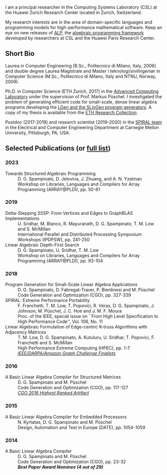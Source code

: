 I am a principal researcher in the Computing Systems Laboratory (CSL) at the Huawei Zurich Research Center located in Zurich, Switzerland.

My research interests are in the area of domain-specific languages and programming models for high-performance mathematical software. Keep an eye on new releases of [ALP](https://github.com/Algebraic-Programming/ALP), the [algebraic programming framework](https://algebraic-programming.github.io/) developed by researchers at CSL and the Huawei Paris Research Center.

## Short Bio
Laurea in Computer Engineering (B.Sc., Politecnico di Milano, Italy, 2006) and double degree Laurea Magistrale and Master i teknologi/sivilingeniør in Computer Science (M.Sc., Politecnico di Milano, Italy and NTNU, Norway, 2009).

Ph.D. in Computer Science (ETH Zurich, 2017) in the [Advanced Computing Laboratory](https://acl.inf.ethz.ch/) under the supervision of Prof. Markus Püschel. I investigated the problem of generating efficient code for small-scale, dense linear algebra programs developing the [LGen and the SLinGen program generators](https://acl.inf.ethz.ch/research/LGen/). A copy of my thesis is available from the [ETH Research Collection](https://www.researchcollection.ethz.ch/handle/20.500.11850/168796).

Postdoc (2017-2019) and research scientist (2019-2020) in the [SPIRAL team](https://spiral.net) in the Electrical and Computer Engineering Department at Carnegie Mellon University, Pittsburgh, PA, USA. 


<!-- <table rules="rows" cellpadding="0">
  <tr>
    <td>Doctorate (Ph.D.) in Computer Science<br>ETH Zurich, Switzerland<br>Advisor: Prof. Markus Püschel</td>
    <td align="right">2017</td>
  </tr>
  <tr>
    <td>Laurea Magistrale (M.Sc.) in Computer Engineering<br>Politecnico di Milano, Italy<br>Advisor: Prof. Paolo Cremonesi</td>
    <td align="right">2009</td>
  </tr>
  <tr>
    <td>Master i teknologi/sivilingeniør (M.Sc.) in Computer Science<br>Norwegian University of Science and Technology, Norway<br>Advisor: Prof. Anne C. Elster</td>
    <td align="right">2009</td>
  </tr>
  <tr>
    <td>Laurea (B.Sc.) in Computer Engineering<br>Politecnico di Milano, Italy</td>
    <td align="right">2006</td>
  </tr>
</table> -->

## Selected Publications (or [full list](https://scholar.google.com/citations?user=arC_dPMAAAAJ&hl=en))

### 2023
<dl>
<dt>Towards Structured Algebraic Programming</dt>
<dd>D. G. Spampinato, D. Jelovina, J. Zhuang, and A. N. Yzelman</dd>  
<dd>Workshop on Libraries, Languages and Compilers for Array Programming (ARRAY@PLDI), pp. 50-61</dd>
</dl>

### 2019
<dl>
<dt>Delta-Stepping SSSP: From Vertices and Edges to GraphBLAS Implementations</dt>
<dd>U. Sridhar, M. Blanco, R. Mayuranath, D. G. Spampinato, T. M. Low and S. McMillan</dd>  
<dd>International Parallel and Distributed Processing Symposium Workshops (IPDPSW), pp. 241-250</dd>
<dt>Linear Algebraic Depth-First Search</dt>
<dd>D. G. Spampinato, U. Sridhar, T. M. Low</dd>  
<dd>Workshop on Libraries, Languages and Compilers for Array Programming (ARRAY@PLDI), pp. 93-104</dd>
</dl>

### 2018
<dl>
<dt>Program Generation for Small-Scale Linear Algebra Applications <a href="http://spiral.ece.cmu.edu:8080/pub-spiral/abstract.jsp?id=293"  target="_blank"> <i class="fas fa-link"></i></a></dt>
<dd>D. G. Spampinato, D. Fabregat-Traver, P. Bientinesi and M. Püschel</dd>  
<dd>Code Generation and Optimization (CGO), pp. 327-339</dd>
<dt>SPIRAL: Extreme Performance Portability <a href="http://spiral.ece.cmu.edu:8080/pub-spiral/abstract.jsp?id=299" target="_blank"> <i class="fas fa-link"></i></a></dt>
<dd>F. Franchetti, T. M. Low, T. Popovici, R. Veras, D. G. Spampinato, J. Johnson, M. Püschel, J. C. Hoe and J. M. F. Moura</dd>  
<dd>Proc. of the IEEE, special issue on ``From High Level Specification to High Performance Code'', Vol. 106, No. 11</dd>
<dt>Linear Algebraic Formulation of Edge-centric K-truss Algorithms with Adjacency Matrices <a href="http://spiral.ece.cmu.edu:8080/pub-spiral/abstract.jsp?id=303"  target="_blank"> <i class="fas fa-link"></i></a></dt>
<dd>T. M. Low, D. G. Spampinato, A. Kutuluru, U. Sridhar, T. Popovici, F. Franchetti and S. McMillan</dd>  
<dd>High Performance Extreme Computing (HPEC), pp. 1-7</dd>
<dd><a href="https://graphchallenge.mit.edu/champions"  target="_blank"><i>IEEE/DARPA/Amazon Graph Challenge Finalists</i></a></dd>
</dl>

### 2016
<dl>
<dt>A Basic Linear Algebra Compiler for Structured Matrices <a href="http://spiral.ece.cmu.edu:8080/pub-spiral/abstract.jsp?id=248"  target="_blank"> <i class="fas fa-link"></i></a></dt>
<dd>D. G. Spampinato and M. Püschel</dd>  
<dd>Code Generation and Optimization (CGO), pp. 117-127</dd>
<dd><a href="http://ctuning.org/ae/artifacts.html#cgo2016"  target="_blank"><i>CGO 2016 Highest Ranked Artifact</i></a></dd>
</dl>

### 2015
<dl>
<dt>A Basic Linear Algebra Compiler for Embedded Processors <a href="https://dl.acm.org/citation.cfm?id=2757058" target="_blank"> <i class="fas fa-link"></i></a></dt>
<dd>N. Kyrtatas, D. G. Spampinato and M. Püschel</dd>  
<dd>Design, Automation and Test in Europe (DATE), pp. 1054-1059</dd>
</dl>

### 2014
<dl>
<dt>A Basic Linear Algebra Compiler <a href="http://spiral.ece.cmu.edu:8080/pub-spiral/abstract.jsp?id=173"  target="_blank"> <i class="fas fa-link"></i></a></dt>
<dd>D. G. Spampinato and M. Püschel</dd>  
<dd>Code Generation and Optimization (CGO), pp. 23-32</dd>
<dd><b><i>Best Paper Award Nominee (4 out of 29)</i></b></dd>
</dl>
